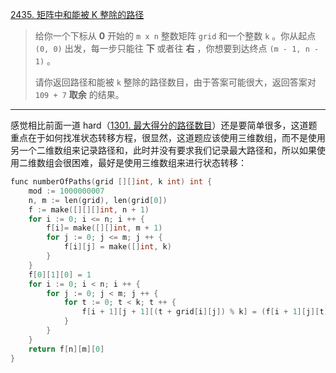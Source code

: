 [2435. 矩阵中和能被 K 整除的路径](https://leetcode.cn/problems/paths-in-matrix-whose-sum-is-divisible-by-k/)

> 给你一个下标从 **0** 开始的 `m x n` 整数矩阵 `grid` 和一个整数 `k` 。你从起点 `(0, 0)` 出发，每一步只能往 **下** 或者往 **右** ，你想要到达终点 `(m - 1, n - 1)` 。
>
> 请你返回路径和能被 `k` 整除的路径数目，由于答案可能很大，返回答案对 `109 + 7` **取余** 的结果。

---

感觉相比前面一道 hard（[1301. 最大得分的路径数目](https://leetcode.cn/problems/number-of-paths-with-max-score/)）还是要简单很多，这道题重点在于如何找准状态转移方程，很显然，这道题应该使用三维数组，而不是使用另一个二维数组来记录路径和，此时并没有要求我们记录最大路径和，所以如果使用二维数组会很困难，最好是使用三维数组来进行状态转移：

```c
func numberOfPaths(grid [][]int, k int) int {
    mod := 1000000007
    n, m := len(grid), len(grid[0])
    f := make([][][]int, n + 1)
    for i := 0; i <= n; i ++ {
        f[i]= make([][]int, m + 1)
        for j := 0; j <= m; j ++ {
            f[i][j] = make([]int, k)
        }
    }
    f[0][1][0] = 1
    for i := 0; i < n; i ++ {
        for j := 0; j < m; j ++ {
            for t := 0; t < k; t ++ {
                f[i + 1][j + 1][(t + grid[i][j]) % k] = (f[i + 1][j][t] + f[i][j + 1][t]) % mod
            }
        }
    }
    return f[n][m][0]
}
```


